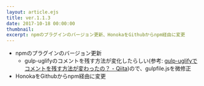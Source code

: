 ```yaml
---
layout: article.ejs
title: ver.1.1.3
date: 2017-10-18 00:00:00
thumbnail: 
excerpt: npmのプラグインのバージョン更新、HonokaをGithubからnpm経由に変更
---
```


* npmのプラグインのバージョン更新
  * gulp-uglifyのコメントを残す方法が変化したらしい(参考: [gulp-uglifyでコメントを残す方法が変わったの？ - Qiita][0])ので、gulpfile.jsを微修正
* HonokaをGithubからnpm経由に変更

[0]: https://qiita.com/tawatawa/items/515d8a58299b6dcd18f6
